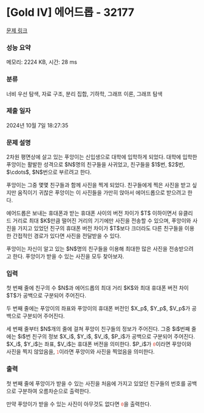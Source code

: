 # [Gold IV] 에어드롭 - 32177 

[문제 링크](https://www.acmicpc.net/problem/32177) 

### 성능 요약

메모리: 2224 KB, 시간: 28 ms

### 분류

너비 우선 탐색, 자료 구조, 분리 집합, 기하학, 그래프 이론, 그래프 탐색

### 제출 일자

2024년 10월 7일 18:27:35

### 문제 설명

<p>2차원 평면상에 살고 있는 푸앙이는 신입생으로 대학에 입학하게 되었다. 대학에 입학한 푸앙이는 활발한 성격으로 $N$명의 친구들을 사귀었고, 친구들을 $1$번, $2$번, $\cdots$, $N$번으로 부르려고 한다.</p>

<p>푸앙이는 그중 몇몇 친구들과 함께 사진을 찍게 되었다. 친구들에게 찍은 사진을 받고 싶지만 움직이기 귀찮은 푸앙이는 이 사진들을 가만히 앉아서 에어드롭으로 받으려고 한다.</p>

<p>에어드롭은 보내는 휴대폰과 받는 휴대폰 사이의 버전 차이가 $T$ 이하이면서 유클리드 거리로 최대 $K$만큼 떨어진 거리의 기기에만 사진을 전송할 수 있으며, 푸앙이와 사진을 가지고 있었던 친구의 휴대폰 버전 차이가 $T$보다 크더라도 다른 친구들을 이용한 간접적인 경로가 있다면 사진을 전달받을 수 있다.</p>

<p>푸앙이는 자신이 알고 있는 $N$명의 친구들을 이용해 최대한 많은 사진을 전송받으려고 한다. 푸앙이가 받을 수 있는 사진을 모두 찾아보자.</p>

### 입력 

 <p>첫 번째 줄에 친구의 수 $N$과 에어드롭의 최대 거리 $K$와 최대 휴대폰 버전 차이 $T$가 공백으로 구분되어 주어진다.</p>

<p>두 번째 줄에는 푸앙이의 좌표와 푸앙이의 휴대폰 버전인 $X_p$, $Y_p$, $V_p$가 공백으로 구분되어 주어진다.</p>

<p>세 번째 줄부터 $N$개의 줄에 걸쳐 푸앙이 친구들의 정보가 주어진다. 그중 $i$번째 줄에는 $i$번 친구의 정보 $X_i$, $Y_i$, $V_i$, $P_i$가 공백으로 구분되어 주어진다. $X_i$, $Y_i$는 좌표, $V_i$는 휴대폰 버전을 의미한다. $P_i$가 <span style="color:#e74c3c;"><code>0</code></span>이라면 푸앙이와 사진을 찍지 않았음을, <span style="color:#e74c3c;"><code>1</code></span>이라면 푸앙이와 사진을 찍었음을 의미한다.</p>

### 출력 

 <p>첫 번째 줄에 푸앙이가 받을 수 있는 사진을 처음에 가지고 있었던 친구들의 번호를 공백으로 구분하여 오름차순으로 출력한다.</p>

<p>만약 푸앙이가 받을 수 있는 사진이 아무것도 없다면 <span style="color:#e74c3c;"><code>0</code></span>을 출력한다.</p>

